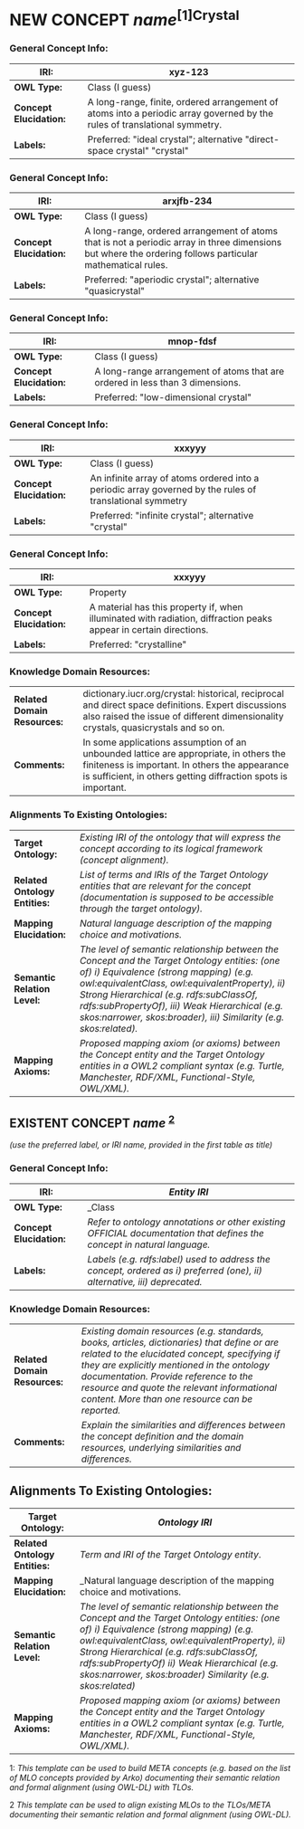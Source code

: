 
# NEW CONCEPT _name_<sup>[1]Crystal</sup>


### General Concept Info:

| **IRI:** | xyz-123 |
| --- | --- |
| **OWL Type:** |Class (I guess) |
| **Concept Elucidation:** | A long-range, finite, ordered arrangement of atoms into a periodic array governed by the rules of translational symmetry. |
| **Labels:** | Preferred: "ideal crystal"; alternative "direct-space crystal" "crystal" |

### General Concept Info:

| **IRI:** | arxjfb-234 |
| --- | --- |
| **OWL Type:** |Class (I guess) |
| **Concept Elucidation:** | A long-range, ordered arrangement of atoms that is not a periodic array in three dimensions but where the ordering follows particular mathematical rules. |
| **Labels:** | Preferred: "aperiodic crystal"; alternative "quasicrystal" |

### General Concept Info:

| **IRI:** | mnop-fdsf |
| --- | --- |
| **OWL Type:** |Class (I guess) |
| **Concept Elucidation:** | A long-range arrangement of atoms that are ordered in less than 3 dimensions. |
| **Labels:** | Preferred: "low-dimensional crystal" |

### General Concept Info:

| **IRI:** | xxxyyy |
| --- | --- |
| **OWL Type:** |Class (I guess) |
| **Concept Elucidation:** | An infinite array of atoms ordered into a periodic array governed by the rules of translational symmetry |
| **Labels:** | Preferred: "infinite crystal"; alternative "crystal" |

### General Concept Info:

| **IRI:** | xxxyyy |
| --- | --- |
| **OWL Type:** | Property |
| **Concept Elucidation:** | A material has this property if, when illuminated with radiation, diffraction peaks appear in certain directions. |
| **Labels:** | Preferred: "crystalline" |

### Knowledge Domain Resources:

|                               |                                                                                                                                          |
| ---                           | ---                                                                                                                                      |
| **Related Domain Resources:** | dictionary.iucr.org/crystal: historical, reciprocal and direct space definitions. Expert discussions also raised the issue of different dimensionality crystals, quasicrystals and so on.                    |
| **Comments:**                 | In some applications assumption of an unbounded lattice are appropriate, in others the finiteness is important. In others the appearance is sufficient, in others getting diffraction spots is important.  |

### Alignments To Existing Ontologies:

|     |     |
| --- | --- |
| **Target Ontology:** | _Existing IRI of the ontology that will express the concept according to its logical framework (concept alignment)._ |
| **Related Ontology Entities:** | _List of terms and IRIs of the Target Ontology entities that are relevant for the concept (documentation is supposed to be accessible through the target ontology)._ |
| **Mapping Elucidation:** | _Natural language description of the mapping choice and motivations._ |
| **Semantic Relation Level:** | _The level of semantic relationship between the Concept and the Target Ontology entities: (one of) i) Equivalence (strong mapping) (e.g. owl:equivalentClass, owl:equivalentProperty), ii) Strong Hierarchical (e.g. rdfs:subClassOf, rdfs:subPropertyOf), iii) Weak Hierarchical (e.g. skos:narrower, skos:broader), iii) Similarity (e.g. skos:related)._ |
| **Mapping Axioms:** | _Proposed mapping axiom (or axioms) between the Concept entity and the Target Ontology entities in a OWL2 compliant syntax (e.g. Turtle, Manchester, RDF/XML, Functional-Style, OWL/XML)._ |

## EXISTENT CONCEPT _name_ <sup>[2](#2)</sup>

_(use the preferred label, or IRI name, provided in the first table as title)_

### General Concept Info:

| **IRI:** | _Entity IRI_ |
| --- | --- |
| **OWL Type:** | _Class|ObjectProperty|Individual_ |
| **Concept Elucidation:** | _Refer to ontology annotations or other existing OFFICIAL documentation that defines the concept in natural language._ |
| **Labels:** | _Labels (e.g. rdfs:label) used to address the concept, ordered as i) preferred (one), ii) alternative, iii) deprecated._ |

### Knowledge Domain Resources:

|     |     |
| --- | --- |
| **Related Domain Resources:** | _Existing domain resources (e.g. standards, books, articles, dictionaries) that define or are related to the elucidated concept, specifying if they are explicitly mentioned in the ontology documentation._ _Provide reference to the resource and quote the relevant informational content._ _More than one resource can be reported._ |
| **Comments:** | _Explain the similarities and differences between the concept definition and the domain resources, underlying similarities and differences._ |

## Alignments To Existing Ontologies:

| **Target Ontology:** | _Ontology IRI_ |
| --- | --- |
| **Related Ontology Entities:** | _Term and IRI of the Target Ontology entity_. |
| **Mapping Elucidation:** | _Natural language description of the mapping choice and motivations. 
| **Semantic Relation Level:** | _The level of semantic relationship between the Concept and the Target Ontology entities: (one of) i) Equivalence (strong mapping) (e.g. owl:equivalentClass, owl:equivalentProperty), ii) Strong Hierarchical (e.g. rdfs:subClassOf, rdfs:subPropertyOf) ii) Weak Hierarchical (e.g. skos:narrower, skos:broader) Similarity (e.g. skos:related)_ |
| **Mapping Axioms:** | _Proposed mapping axiom (or axioms) between the Concept entity and the Target Ontology entities in a OWL2 compliant syntax (e.g. Turtle, Manchester, RDF/XML, Functional-Style, OWL/XML)._ |

<a name="1">1</a>: _This template can be used to build META concepts (e.g. based on the list of MLO concepts provided by Arko) documenting their semantic relation and formal alignment (using OWL-DL) with TLOs._

<a name="2">2</a> _This template can be used to align existing MLOs to the TLOs/META documenting their semantic relation and formal alignment (using OWL-DL)._
